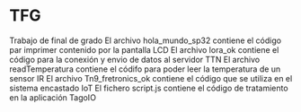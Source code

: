 # TFG
Trabajo de final de grado
El archivo hola_mundo_sp32 contiene el código par imprimer contenido por la pantalla LCD 
El archivo lora_ok contiene el código para la conexión y envio de datos al servidor TTN 
El archivo readTemperatura contiene el códifo para poder leer la temperatura de un sensor IR
El archivo Tn9_fretronics_ok contiene el código que se utiliza en el sistema encastado IoT 
El fichero script.js contiene el código de tratamiento en la aplicación TagoIO
